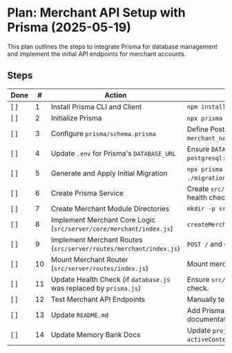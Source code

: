 # Plan: Merchant API Setup with Prisma (2025-05-19)

This plan outlines the steps to integrate Prisma for database management and implement the initial API endpoints for merchant accounts.

## Steps
| Done | # | Action                                                                 | Detail                                                                                                                               |
|------|---|------------------------------------------------------------------------|--------------------------------------------------------------------------------------------------------------------------------------|
| [ ]  | 1 | Install Prisma CLI and Client                                          | `npm install prisma --save-dev @prisma/client`                                                                                       |
| [ ]  | 2 | Initialize Prisma                                                      | `npx prisma init` (will create `prisma/schema.prisma`, update `.env`)                                                                |
| [ ]  | 3 | Configure `prisma/schema.prisma`                                       | Define PostgreSQL provider and `MerchantAccount` model (`merchant_id`, `merchant_name`).                                             |
| [ ]  | 4 | Update `.env` for Prisma's `DATABASE_URL`                              | Ensure `DATABASE_URL` in `.env` points to `postgresql://${DB_USER}:${DB_PASSWORD}@${DB_HOST}:${DB_PORT}/${DB_NAME}`.                  |
| [ ]  | 5 | Generate and Apply Initial Migration                                   | `npx prisma migrate dev --name init_merchant_accounts` (creates `./migrations`, applies SQL, generates Prisma Client).                |
| [ ]  | 6 | Create Prisma Service                                                  | Create `src/services/prisma.js` to initialize and export Prisma Client. Update health check if `database.js` is replaced.           |
| [ ]  | 7 | Create Merchant Module Directories                                     | `mkdir -p src/server/core/merchant src/server/routes/merchant`                                                                       |
| [ ]  | 8 | Implement Merchant Core Logic (`src/server/core/merchant/index.js`)    | `createMerchant(data)` and `listMerchants()` using Prisma Client.                                                                    |
| [ ]  | 9 | Implement Merchant Routes (`src/server/routes/merchant/index.js`)      | `POST /` and `GET /` routes calling core logic.                                                                                      |
| [ ]  | 10| Mount Merchant Router (`src/server/routes/index.js`)                   | Mount merchant routes at `/merchants`.                                                                                               |
| [ ]  | 11| Update Health Check (if `database.js` was replaced by `prisma.js`)     | Ensure `src/server/core/health.js` uses the new Prisma service for DB check.                                                         |
| [ ]  | 12| Test Merchant API Endpoints                                            | Manually test `POST /api/merchants` and `GET /api/merchants`.                                                                        |
| [ ]  | 13| Update `README.md`                                                     | Add Prisma setup, migration commands, and new merchant API documentation.                                                            |
| [ ]  | 14| Update Memory Bank Docs                                                | Update `projectbrief.md`, `systemPatterns.md`, `techContext.md`, `activeContext.md`, `progress.md` with Prisma and merchant API info. |

<!--
{
  "plan": [
    {
      "id": 1, "tool": "execute_command", "status": "pending",
      "args": {"command": "npm install prisma --save-dev @prisma/client", "requires_approval": true},
      "success_criteria": "Command output indicates successful installation."
    },
    {
      "id": 2, "tool": "execute_command", "status": "pending",
      "args": {"command": "npx prisma init", "requires_approval": true},
      "success_criteria": "Output indicates Prisma initialized; prisma/schema.prisma created; .env updated with DATABASE_URL."
    },
    {
      "id": 3, "tool": "write_to_file", "status": "pending",
      "args": {
        "path": "prisma/schema.prisma",
        "content": "datasource db {\n  provider = \"postgresql\"\n  url      = env(\"DATABASE_URL\")\n}\n\ngenerator client {\n  provider = \"prisma-client-js\"\n}\n\nmodel MerchantAccount {\n  merchant_id   String @id @db.VarChar(255)\n  merchant_name String @db.VarChar(255)\n}"
      },
      "success_criteria": "File prisma/schema.prisma created/updated with correct content."
    },
    {
      "id": 4, "tool": "read_file", "status": "pending", "args": {"path": ".env"}, "next_action_description": "Verify DATABASE_URL in .env and update if necessary."
    },
    {
      "id": 5, "tool": "execute_command", "status": "pending",
      "args": {"command": "npx prisma migrate dev --name init_merchant_accounts", "requires_approval": true},
      "success_criteria": "Output indicates migration applied; ./migrations folder created with SQL; Prisma Client generated."
    },
    {
      "id": 6, "tool": "write_to_file", "status": "pending",
      "args": {
        "path": "src/services/prisma.js",
        "content": "const { PrismaClient } = require('@prisma/client');\nconst prisma = new PrismaClient();\n\n// Optional: Graceful shutdown hook for Prisma Client\n// async function shutdown() {\n//   await prisma.$disconnect();\n//   console.log('Prisma Client disconnected.');\n// }\n// process.on('SIGINT', shutdown);\n// process.on('SIGTERM', shutdown);\n\nmodule.exports = prisma;"
      },
      "success_criteria": "File src/services/prisma.js created with Prisma Client setup."
    },
    {
      "id": 7, "tool": "execute_command", "status": "pending",
      "args": {"command": "mkdir -p src/server/core/merchant src/server/routes/merchant", "requires_approval": false},
      "success_criteria": "Directories created successfully."
    },
    {
      "id": 8, "tool": "write_to_file", "status": "pending", "args": {"path": "src/server/core/merchant/index.js", "content": "// Merchant core logic using Prisma Client (to be implemented)"},
      "success_criteria": "File src/server/core/merchant/index.js created."
    },
    {
      "id": 9, "tool": "write_to_file", "status": "pending", "args": {"path": "src/server/routes/merchant/index.js", "content": "// Merchant routes (to be implemented)"},
      "success_criteria": "File src/server/routes/merchant/index.js created."
    },
    {
      "id": 10, "tool": "replace_in_file", "status": "pending", "args": {"path": "src/server/routes/index.js", "diff": "..." },
      "success_criteria": "Merchant router mounted in main router."
    },
    {
      "id": 11, "tool": "replace_in_file", "status": "pending", "args": {"path": "src/server/core/health.js", "diff": "..." },
      "success_criteria": "Health check uses Prisma service."
    },
    {
      "id": 12, "tool": "ask_followup_question", "status": "pending", "args": {"question": "Please test POST /api/merchants and GET /api/merchants. Report results."},
      "success_criteria": "User confirms API endpoints are working as expected."
    },
    {
      "id": 13, "tool": "replace_in_file", "status": "pending", "args": {"path": "README.md", "diff": "..." },
      "success_criteria": "README.md updated with Prisma and merchant API info."
    },
    {
      "id": 14, "tool": "write_to_file", "status": "pending", "args": {"path": "./memory-bank/...", "content": "..." },
      "success_criteria": "Relevant Memory Bank documents updated."
    }
  ]
}
-->
